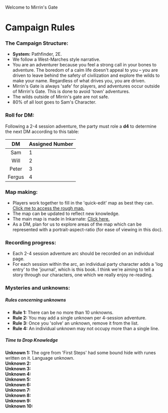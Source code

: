 Welcome to Mirrin's Gate

# Campaign Rules

### The Campaign Structure:
- **System:** Pathfinder, 2E.
-  We follow a West-Marches style narrative.
- You are an adventurer because you feel a strong call in your bones to adventure. The boredom of a calm life doesn't appeal to you – you are driven to leave behind the safety of civilization and explore the wilds to make your name. Regardless of what drives you, you are driven. 
-  Mirrin's Gate is always 'safe' for players, and adventures occur outside of Mirrin's Gate. This is done to avoid 'town' adventures. 
-  The wilds outside of Mirrin's gate are not safe.
-  80% of all loot goes to Sam's Character.

### Roll for DM:
Following a 2-4 session adventure, the party must role a **d4** to determine the next DM according to this table:

|DM | Assigned Number |
|:----:|:-|
| Sam | 1 |
| Will  | 2 |
| Peter | 3 |
| Fergus |4 |


### Map making:
- Players work together to fill in the 'quick-edit' map as best they can. [Click me to access the rough map.](https://lucid.app/lucidspark/be45bc95-a2eb-4069-af7c-001337685a57/edit?viewport_loc=-2036%2C-780%2C5184%2C2733%2C0_0&invitationId=inv_cf24baf7-2b0e-447b-9755-893ce9ef40ed
)
- The map can be updated to reflect new knowledge. 
- The main map is made in Inkarnate: [Click here.](https://inkarnate.com/m/g2bELj)
- As a DM, plan for us to explore areas of the map which can be represented with a portrait-aspect-ratio (for ease of viewing in this doc).

### Recording progress:
- Each 2-4 session adventure arc should be recorded on an individual page.
- For each session within the arc, an individual party character adds a 'log entry' to the 'journal', which is this book. I think we're aiming to tell a story through our characters, one which we really enjoy re-reading. 


### Mysteries and unknowns:
##### Rules concerning unknowns 

- **Rule 1:** There can be no more than 10 unknowns.
- **Rule 2:** You may add a single unknown per 4-session adventure.
- **Rule 3:** Once you 'solve' an unknown, remove it from the list.
- **Rule 4:** An individual unknown may not occupy more than a single line.


##### Time to Drop Knowledge
**Unknown 1:** The ogre from 'First Steps' had some bound hide with runes written on it. Language unknown.  
**Unknown 2:**  
**Unknown 3:**  
**Unknown 4:**  
**Unknown 5:**  
**Unknown 6:**  
**Unknown 7:**  
**Unknown 8:**  
**Unknown 9:**  
**Unknown 10:**  
